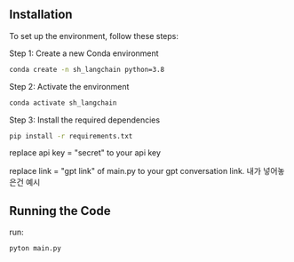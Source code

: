 ## Installation

To set up the environment, follow these steps:

Step 1: Create a new Conda environment
```bash
conda create -n sh_langchain python=3.8
```
Step 2: Activate the environment
```bash
conda activate sh_langchain
```
Step 3: Install the required dependencies
```bash
pip install -r requirements.txt
```
replace api key = "secret" to your api key

replace  link = "gpt link" of main.py to your gpt conversation link. 내가 넣어놓은건 예시


## Running the Code
run:
```bash
pyton main.py
```
